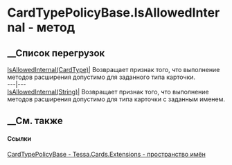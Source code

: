 # CardTypePolicyBase.IsAllowedInternal - метод
##  __Список перегрузок
[IsAllowedInternal(CardType)](M_Tessa_Cards_Extensions_CardTypePolicyBase_IsAllowedInternal_1.htm)|
Возвращает признак того, что выполнение методов расширения допустимо для
заданного типа карточки.  
---|---  
[IsAllowedInternal(String)](M_Tessa_Cards_Extensions_CardTypePolicyBase_IsAllowedInternal.htm)|
Возвращает признак того, что выполнение методов расширения допустимо для типа
карточки с заданным именем.  
##  __См. также
#### Ссылки
[CardTypePolicyBase - ](T_Tessa_Cards_Extensions_CardTypePolicyBase.htm)
[Tessa.Cards.Extensions - пространство имён](N_Tessa_Cards_Extensions.htm)
